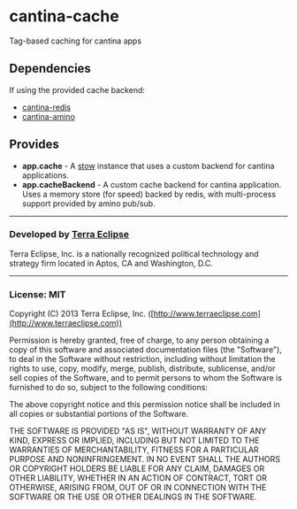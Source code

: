 cantina-cache
=============

Tag-based caching for cantina apps

Dependencies
------------

If using the provided cache backend:

- [cantina-redis](https://github.com/cantina/cantina-redis)
- [cantina-amino](https://github.com/cantina/cantina-amino)

Provides
--------

- **app.cache** - A [stow](https://github.com/cpsubrian/stow) instance that uses
                  a custom backend for cantina applications.
- **app.cacheBackend** - A custom cache backend for cantina application. Uses
                         a memory store (for speed) backed by redis, with
                         multi-process support provided by amino pub/sub.

- - -

### Developed by [Terra Eclipse](http://www.terraeclipse.com)
Terra Eclipse, Inc. is a nationally recognized political technology and
strategy firm located in Aptos, CA and Washington, D.C.

- - -

### License: MIT
Copyright (C) 2013 Terra Eclipse, Inc. ([http://www.terraeclipse.com](http://www.terraeclipse.com))

Permission is hereby granted, free of charge, to any person obtaining a copy
of this software and associated documentation files (the &quot;Software&quot;), to deal
in the Software without restriction, including without limitation the rights
to use, copy, modify, merge, publish, distribute, sublicense, and/or sell
copies of the Software, and to permit persons to whom the Software is furnished
to do so, subject to the following conditions:

The above copyright notice and this permission notice shall be included in
all copies or substantial portions of the Software.

THE SOFTWARE IS PROVIDED &quot;AS IS&quot;, WITHOUT WARRANTY OF ANY KIND, EXPRESS OR
IMPLIED, INCLUDING BUT NOT LIMITED TO THE WARRANTIES OF MERCHANTABILITY,
FITNESS FOR A PARTICULAR PURPOSE AND NONINFRINGEMENT. IN NO EVENT SHALL THE
AUTHORS OR COPYRIGHT HOLDERS BE LIABLE FOR ANY CLAIM, DAMAGES OR OTHER
LIABILITY, WHETHER IN AN ACTION OF CONTRACT, TORT OR OTHERWISE, ARISING FROM,
OUT OF OR IN CONNECTION WITH THE SOFTWARE OR THE USE OR OTHER DEALINGS IN THE
SOFTWARE.
